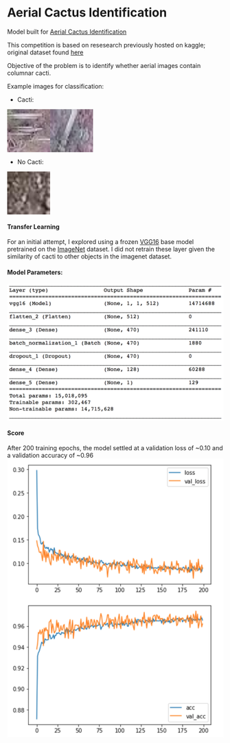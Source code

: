 # Aerial Cactus Identification

Model built for [Aerial Cactus Identification](https://www.kaggle.com/c/aerial-cactus-identification/data)

This competition is based on resesearch previously hosted on kaggle; original dataset found [here](https://www.kaggle.com/irvingvasquez/cactus-aerial-photos) 

Objective of the problem is to identify whether aerial images contain columnar cacti. 

Example images for classification:

- Cacti: 

<a href="Cacti"><img src="/images/0004be2cfeaba1c0361d39e2b000257b.jpg" align="center" height="100" ></a><a href="Cacti"><img src="/images/0017c3c18ddd57a2ea6f9848c79d83d2.jpg" align="center" height="100" ></a>

- No Cacti: 

<a href="No Cacti"><img src="/images/002134abf28af54575c18741b89dd2a4.jpg" align="center" height="100" ></a>

#### Transfer Learning
For an initial attempt, I explored using a frozen [VGG16](https://arxiv.org/abs/1409.1556) base model pretrained on the [ImageNet](http://www.image-net.org) dataset. I did not retrain these layer given the similarity of cacti to other objects in the imagenet dataset. 

#### Model Parameters:
<a href="model params"><img src="/images/model_params.png" align="center" width="800" ></a>



#### Score
After 200 training epochs, the model settled at a validation loss of ~0.10 and a validation accuracy of ~0.96
<a href="Loss + Accuracy"><img src="/images/acc.png" align="left" width="700" ></a>
